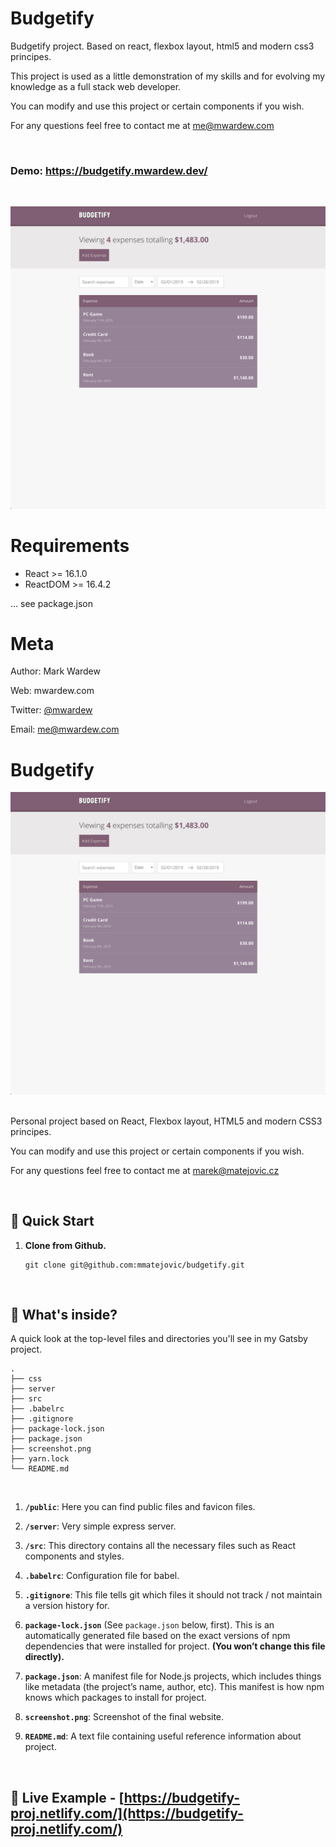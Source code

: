 Budgetify
=======================

Budgetify project. Based on react, flexbox layout, html5 and modern css3 principes.

This project is used as a little demonstration of my skills and for evolving my knowledge as a full stack web developer.

You can modify and use this project or certain components if you wish.

For any questions feel free to contact me at me@mwardew.com

<br />

### Demo:  https://budgetify.mwardew.dev/

<br />

![](screenshot.png)

Requirements
============

* React >= 16.1.0
* ReactDOM >= 16.4.2

... see package.json


Meta
============

Author: Mark Wardew

Web: mwardew.com


Twitter: [@mwardew](https://twitter.com/mwardew)


Email: me@mwardew.com





# Budgetify

![](screenshot.png)

<br />
Personal project based on React, Flexbox layout, HTML5 and modern CSS3 principes.

You can modify and use this project or certain components if you wish.

For any questions feel free to contact me at marek@matejovic.cz

<br />

## 🎉 Quick Start

1.  **Clone from Github.**

    ```
    git clone git@github.com:mmatejovic/budgetify.git
    ```

  <br />


## 🤔 What's inside?

A quick look at the top-level files and directories you'll see in my Gatsby project.

    .
    ├── css
    ├── server
    ├── src
    ├── .babelrc
    ├── .gitignore
    ├── package-lock.json
    ├── package.json
    ├── screenshot.png
    ├── yarn.lock
    └── README.md

<br />

1.  **`/public`**: Here you can find public files and favicon files.
 
2.  **`/server`**: Very simple express server.
  
3.  **`/src`**: This directory contains all the necessary files such as React components and styles.

4.  **`.babelrc`**: Configuration file for babel.
  
5.  **`.gitignore`**: This file tells git which files it should not track / not maintain a version history for.

6.  **`package-lock.json`** (See `package.json` below, first). This is an automatically generated file based on the exact versions of npm dependencies that were installed for project. **(You won’t change this file directly).**

7.  **`package.json`**: A manifest file for Node.js projects, which includes things like metadata (the project’s name, author, etc). This manifest is how npm knows which packages to install for project.

8.  **`screenshot.png`**: Screenshot of the final website.

9.  **`README.md`**: A text file containing useful reference information about project.

<br />

## 🔗 Live Example - [https://budgetify-proj.netlify.com/](https://budgetify-proj.netlify.com/)

<br />
<br />